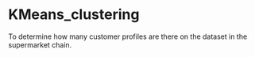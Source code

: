# KMeans_clustering
To determine how many customer profiles are there on the dataset in the supermarket chain.
